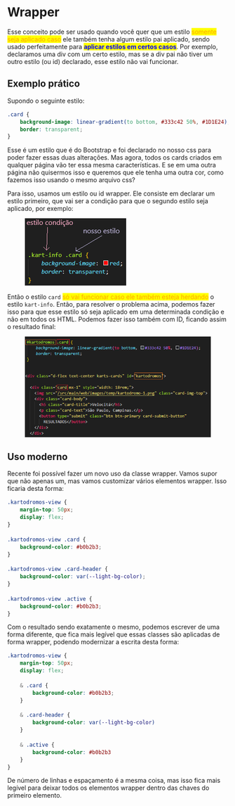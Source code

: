 # Wrapper

Esse conceito pode ser usado quando você quer que um estilo <mark style="color:orange;">somente seja aplicado caso</mark> ele também tenha algum estilo pai aplicado, sendo usado perfeitamente para <mark style="color:blue;">**aplicar estilos em certos casos**</mark>. Por exemplo, declaramos uma div com um certo estilo, mas se a div pai não tiver um outro estilo (ou id) declarado, esse estilo não vai funcionar.

## Exemplo prático

Supondo o seguinte estilo:

```css
.card {
    background-image: linear-gradient(to bottom, #333c42 50%, #1D1E24);
    border: transparent;
}
```

Esse é um estilo que é do Bootstrap e foi declarado no nosso css para poder fazer essas duas alterações. Mas agora, todos os cards criados em qualquer página vão ter essa mesma características. E se em uma outra página não quisermos isso e queremos que ele tenha uma outra cor, como fazemos isso usando o mesmo arquivo css?

Para isso, usamos um estilo ou id wrapper. Ele consiste em declarar um estilo primeiro, que vai ser a condição para que o segundo estilo seja aplicado, por exemplo:

<figure><img src="../../../.gitbook/assets/explicação de wrapper em css.png" alt=""><figcaption></figcaption></figure>

Então o estilo `card` <mark style="color:orange;">só vai funcionar caso ele também esteja herdando</mark> o estilo `kart-info`. Então, para resolver o problema acima, podemos fazer isso para que esse estilo só seja aplicado em uma determinada condição e não em todos os HTML. Podemos fazer isso também com ID, ficando assim o resultado final:

<figure><img src="../../../.gitbook/assets/wrapper css com id.png" alt=""><figcaption></figcaption></figure>

## Uso moderno

Recente foi possível fazer um novo uso da classe wrapper. Vamos supor que não apenas um, mas vamos customizar vários elementos wrapper. Isso ficaria desta forma:

```css
.kartodromos-view {
    margin-top: 50px;
    display: flex;
}

.kartodromos-view .card {
    background-color: #b0b2b3;
}

.kartodromos-view .card-header {
    background-color: var(--light-bg-color);
}

.kartodromos-view .active {
    background-color: #b0b2b3;
}
```

Com o resultado sendo exatamente o mesmo, podemos escrever de uma forma diferente, que fica mais legível que essas classes são aplicadas de forma wrapper, podendo modernizar a escrita desta forma:

```css
.kartodromos-view {
    margin-top: 50px;
    display: flex;
    
    & .card {
        background-color: #b0b2b3;
    }
    
    & .card-header {
        background-color: var(--light-bg-color)
    }
    
    & .active {
        background-color: #b0b2b3
    }
}
```

De número de linhas e espaçamento é a mesma coisa, mas isso fica mais legível para deixar todos os elementos wrapper dentro das chaves do primeiro elemento.
